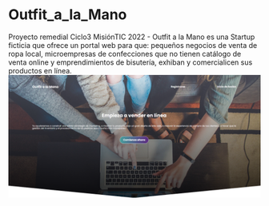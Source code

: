 # Outfit_a_la_Mano
Proyecto remedial Ciclo3 MisiónTIC 2022 - Outfit a la Mano es una Startup ficticia que ofrece un portal web para que: pequeños negocios de venta de ropa local, microempresas de confecciones que no tienen catálogo de venta online y emprendimientos de bisutería, exhiban y comercialicen sus productos en línea.
![](assets/imgs/screenshoot%20header.png)
